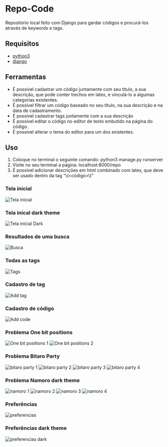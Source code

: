 # Repo-Code

Repositório local feito com Django para gardar códigos e procurá-los através de keywords e tags.

## Requisitos

- [python3](https://www.python.org/downloads/)
- [django](https://www.djangoproject.com/)

## Ferramentas

- É possível cadastrar um código juntamente com seu título, a sua descrição, que pode conter trechos em latex, e vinculá-lo a algumas categorias existentes.
- É possível filtrar um código baseado no seu título, na sua descrição e na data de cadastramento.
- É possível cadastrar tags juntamente com a sua descrição
- É possível editar o código no editor de texto embutido na página do código.
- É possível alterar o tema do editor para um dos existentes.

## Uso

1. Coloque no terminal o seguinte comando: python3 manage.py runserver
2. Visite no seu terminal a página: localhost:8000/repo
3. É possível adicionar descrições em html combinado com latex, que deve ser usado dentro da tag "\\(<código>\\)"

### Tela inicial
![Tela inicial](https://github.com/ThiagoFBastos/Repo-Code/blob/main/inicio.png)

### Tela inical dark theme
![Tela inicial Dark](https://github.com/ThiagoFBastos/Repo-Code/blob/main/inicio_dark.png)

### Resultados de uma busca
![Busca](https://github.com/ThiagoFBastos/Repo-Code/blob/main/busca.png)

### Todas as tags
![Tags](https://github.com/ThiagoFBastos/Repo-Code/blob/main/all_tags.png)

### Cadastro de tag
![Add tag](https://github.com/ThiagoFBastos/Repo-Code/blob/main/add-tag.png)

### Cadastro de código
![Add code](https://github.com/ThiagoFBastos/Repo-Code/blob/main/add_code.png)

### Problema One bit positions
![One bit positions 1](https://github.com/ThiagoFBastos/Repo-Code/blob/main/one_bit_positions_1.png)
![One bit positions 2](https://github.com/ThiagoFBastos/Repo-Code/blob/main/one_bit_positions_2.png)

### Problema Bitaro Party
![bitaro party 1](https://github.com/ThiagoFBastos/Repo-Code/blob/main/bitaro_party-1.png)
![bitaro party 2](https://github.com/ThiagoFBastos/Repo-Code/blob/main/bitaro_party-2.png)
![bitaro party 3](https://github.com/ThiagoFBastos/Repo-Code/blob/main/bitaro_party-3.png)
![bitaro party 4](https://github.com/ThiagoFBastos/Repo-Code/blob/main/bitaro_party-4.png)

### Problema Namoro dark theme
![namoro 1](https://github.com/ThiagoFBastos/Repo-Code/blob/main/namoro-1.png)
![namoro 2](https://github.com/ThiagoFBastos/Repo-Code/blob/main/namoro-2.png)
![namoro 3](https://github.com/ThiagoFBastos/Repo-Code/blob/main/namoro-3.png)
![namoro 4](https://github.com/ThiagoFBastos/Repo-Code/blob/main/namoro-4.png)

### Preferências
![preferencias](https://github.com/ThiagoFBastos/Repo-Code/blob/main/preferencias.png)

### Preferências dark theme
![preferencias dark](https://github.com/ThiagoFBastos/Repo-Code/blob/main/preferencias_dark.png)
